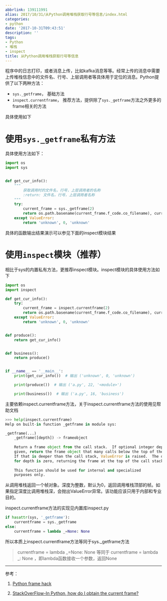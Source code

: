 ```yaml
---
abbrlink: 139111991
alias: 2017/10/31/从Python调用堆栈获取行号等信息/index.html
categories:
- python
date: '2017-10-31T09:43:51'
description: ''
tags:
- Python
- 堆栈
- inspect
title: 从Python调用堆栈获取行号等信息
---
```










程序中的日志打印，或者消息上传，比如kafka消息等等。经常上传的消息中需要上传堆栈信息中的文件名、行号、上层调用者等具体用于定位的消息。Python提供了以下两种方法：

- `sys._getframe`， 基础方法
- `inspect.currentframe`， 推荐方法，提供除了`sys._getframe`方法之外更多的frame相关的方法

<!--more-->

具体使用如下

# 使用`sys._getframe`私有方法

具体使用方法如下：

```python
import os
import sys


def get_cur_info():
	"""
        获取调用时的文件名，行号，上层调用者的名称
        :return: 文件名，行号，上层调用者名称
    """
	try:
		current_frame = sys._getframe(2)
		return os.path.basename(current_frame.f_code.co_filename), current_frame.f_lineno, current_frame.f_code.co_name
	except ValueError:
		return 'unknown', 0, 'unknown'

```

具体的函数输出结果演示可以参见下面的inspect模块结果

# 使用`inspect`模块（推荐）

相比于sys的内置私有方法，更推荐inspect模块。inspect模块的具体使用方法如下

```python
import os
import inspect

def get_cur_info():
	try:
		current_frame = inspect.currentframe(2)
		return os.path.basename(current_frame.f_code.co_filename), current_frame.f_lineno, current_frame.f_code.co_name
	except ValueError:
		return 'unknown', 0, 'unknown'


def produce():
	return get_cur_info()


def business():
	return produce()


if __name__ == '__main__':
	print(get_cur_info())  # 输出 ('unknown', 0, 'unknown')

	print(produce())  # 输出 ('a.py', 22, '<module>')

	print(business())  # 输出 ('a.py', 16, 'business')

```

主要依赖inspect.currentframe方法，关于inspect.currentframe方法的使用见帮助文档

```python
>>> help(inspect.currentframe)
Help on built-in function _getframe in module sys:

_getframe(...)
    _getframe([depth]) -> frameobject
    
    Return a frame object from the call stack.  If optional integer depth is
    given, return the frame object that many calls below the top of the stack.
    If that is deeper than the call stack, ValueError is raised.  The default
    for depth is zero, returning the frame at the top of the call stack.
    
    This function should be used for internal and specialized
    purposes only.
```

从调用堆栈返回一个帧对象。深度为整数，默认为0，返回调用堆栈顶部的帧。如果指定深度比调用堆栈深，会抛出ValueError异常。该功能应该只用于内部和专业目的。

inspect.currentframe方法的实现见内置库inspect.py

```python
if hasattr(sys, '_getframe'):
    currentframe = sys._getframe
else:
    currentframe = lambda _=None: None
```

所以本质上inspect.currentframe方法等同于sys._getframe方法

> currentframe = lambda _=None: None 等同于 currentframe = lambda _: None ，即lambda函数接收一个参数，返回None

---

参考：

1. [Python frame hack](http://farmdev.com/src/secrets/framehack/index.html)

2. [StackOverFlow-In Python, how do I obtain the current frame?](https://stackoverflow.com/questions/1140194/in-python-how-do-i-obtain-the-current-frame)